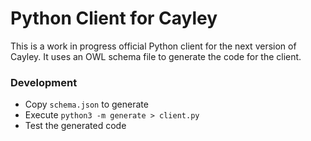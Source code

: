 # Python Client for Cayley

This is a work in progress official Python client for the next version of Cayley.
It uses an OWL schema file to generate the code for the client.

### Development

- Copy `schema.json` to generate
- Execute `python3 -m generate > client.py`
- Test the generated code
